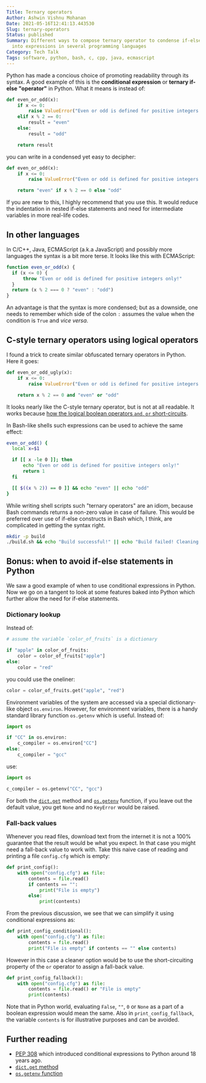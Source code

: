```yaml
---
Title: Ternary operators
Author: Ashwin Vishnu Mohanan
Date: 2021-05-16T12:41:13.443530
Slug: ternary-operators
Status: published
Summary: Different ways to compose ternary operator to condense if-else statements
  into expressions in several programming languages
Category: Tech Talk
Tags: software, python, bash, c, cpp, java, ecmascript
---
```


Python has made a concious choice of promoting readability through its syntax.
A good example of this is the **conditional expression** or **ternary if-else
"operator"** in Python. What it means is instead of:

```py
def even_or_odd(x):
    if x <= 0:
        raise ValueError("Even or odd is defined for positive integers only!")
    elif x % 2 == 0:
        result = "even"
    else:
        result = "odd"

    return result
```

you can write in a condensed yet easy to decipher:

```python
def even_or_odd(x):
    if x <= 0:
        raise ValueError("Even or odd is defined for positive integers only!")

    return "even" if x % 2 == 0 else "odd"
```

If you are new to this, I highly recommend that you use this. It would
reduce the indentation in nested if-else statements and need for intermediate
variables in more real-life codes.

## In other languages

In C/C++, Java, ECMAScript (a.k.a JavaScript) and possibly more languages the
syntax is a bit more terse. It looks like this with ECMAScript:

```javascript
function even_or_odd(x) {
  if (x <= 0) {
      throw "Even or odd is defined for positive integers only!"
  }
  return (x % 2 === 0 ? "even" : "odd")
}
```

An advantage is that the syntax is more condensed; but as a downside, one
needs to remember which side of the colon `:` assumes the value when the
condition is `True` and _vice versa_.

## C-style ternary operators using logical operators

I found a trick to create similar obfuscated ternary operators in Python. Here it goes:

```python
def even_or_odd_ugly(x):
    if x <= 0:
        raise ValueError("Even or odd is defined for positive integers only!")

    return x % 2 == 0 and "even" or "odd"
```

It looks nearly like the C-style ternary operator, but is not at all readable.
It works because [how the logical boolean operators `and`, `or`
short-circuits][bool-py].

In Bash-like shells such expressions can be used to achieve the same effect:

```bash
even_or_odd() {
  local x=$1

  if [[ x -le 0 ]]; then
      echo "Even or odd is defined for positive integers only!"
      return 1
  fi

  [[ $((x % 2)) == 0 ]] && echo "even" || echo "odd"
}
```

While writing shell scripts such "ternary operators" are an idiom, because Bash
commands returns a non-zero value in case of failure. This would be
preferred over use of if-else constructs in Bash which, I think, are
complicated in getting the syntax right.

```sh
mkdir -p build
./build.sh && echo "Build successful!" || echo "Build failed! Cleaning up ..." && rm -r build
```

## Bonus: when to avoid if-else statements in Python

We saw a good example of when to use conditional expressions in Python. Now we
go on a tangent to look at some features baked into Python which further allow
the need for if-else statements.

### Dictionary lookup

Instead of:

```py
# assume the variable `color_of_fruits` is a dictionary

if "apple" in color_of_fruits:
    color = color_of_fruits["apple"]
else:
    color = "red"
```

you could use the oneliner:

```py
color = color_of_fruits.get("apple", "red")
```

Environment variables of the system are accessed via a special dictionary-like
object `os.environ`. However, for environment variables, there is a handy standard
library function `os.getenv` which is useful. Instead of:

```py
import os

if "CC" in os.environ:
    c_compiler = os.environ["CC"]
else:
    c_compiler = "gcc"
```

use:

```py
import os

c_compiler = os.getenv("CC", "gcc")
```

For both the [`dict.get`][dict] method and [`os.getenv`][getenv] function, if
you leave out the default value, you get `None` and no `KeyError` would
be raised.

### Fall-back values

Whenever you read files, download text from the internet it is not a 100%
guarantee that the result would be what you expect. In that case you might need
a fall-back value to work with. Take this naive case of reading and printing a
file `config.cfg` which is empty:

```py
def print_config():
    with open("config.cfg") as file:
        contents = file.read()
        if contents == "":
            print("File is empty")
        else:
            print(contents)
```

From the previous discussion, we see that we can simplify it using
conditional expressions as:

```py
def print_config_conditional():
    with open("config.cfg") as file:
        contents = file.read()
        print("File is empty" if contents == "" else contents)
```

However in this case a cleaner option would be to use the short-circuiting
property of the `or` operator to assign a fall-back value.

```py
def print_config_fallback():
    with open("config.cfg") as file:
        contents = file.read() or "File is empty"
        print(contents)
```

Note that in Python world, evaluating `False`, `""`, `0` or `None` as a part of
a boolean expression would mean the same.  Also in `print_config_fallback`, the
variable `contents` is for illustrative purposes and can be avoided.

## Further reading

- [PEP 308][308] which introduced conditional expressions to Python around
  18 years ago.
- [`dict.get` method][dict]
- [`os.getenv` function][getenv]

[308]: https://www.python.org/dev/peps/pep-0308/
[bool-py]: https://docs.python.org/3/library/stdtypes.html?#boolean-operations-and-or-not
[dict]: https://docs.python.org/3/library/stdtypes.html#dict.get
[getenv]: https://docs.python.org/3.8/library/os.html?#os.getenv
